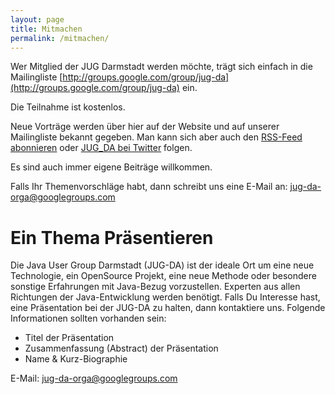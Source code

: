 ```yaml
---
layout: page
title: Mitmachen
permalink: /mitmachen/
---
```


Wer Mitglied der JUG Darmstadt werden möchte, trägt sich einfach in die Mailingliste [http://groups.google.com/group/jug-da](http://groups.google.com/group/jug-da) ein.

Die Teilnahme ist kostenlos.

Neue Vorträge werden über hier auf der Website und auf unserer Mailingliste bekannt gegeben. Man kann sich aber auch den [RSS-Feed abonnieren](/feed.xml) oder [JUG_DA bei Twitter](https://twitter.com/JUG_DA) folgen.

Es sind auch immer eigene Beiträge willkommen.

Falls Ihr Themenvorschläge habt, dann schreibt uns eine E-Mail an: [jug-da-orga@googlegroups.com](mailto:jug-da-orga@googlegroups.com)


# Ein Thema Präsentieren

Die Java User Group Darmstadt (JUG-DA) ist der ideale Ort um eine neue Technologie, ein OpenSource Projekt, eine neue Methode oder besondere sonstige Erfahrungen mit Java-Bezug vorzustellen. Experten aus allen Richtungen der Java-Entwicklung werden benötigt. Falls Du Interesse hast, eine Präsentation bei der JUG-DA zu halten, dann kontaktiere uns. Folgende Informationen sollten vorhanden sein:

- Titel der Präsentation
- Zusammenfassung (Abstract) der Präsentation
- Name & Kurz-Biographie

E-Mail: [jug-da-orga@googlegroups.com](mailto:jug-da-orga@googlegroups.com)
